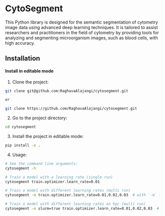 # CytoSegment

This Python library is designed for the semantic segmentation of cytometry 
image data using advanced deep learning techniques. It is tailored to assist 
researchers and practitioners in the field of cytometry by providing 
tools for analyzing and segmenting microorganism images, such 
as blood cells, with high accuracy.

## Installation

#### Install in editable mode

1. Clone the project:  
```bash
git clone git@github.com:RaghavaAlajangi/cytosegment.git

or 

git clone https://github.com/RaghavaAlajangi/cytosegment.git
```

2. Go to the project directory:
```bash
cd cytosegment
```

3. Install the project in editable mode:  
```bash
pip install -e .
```

4. Usage:
```bash
# See the command line arguments:
cytosegment -h

# Train a model with a learning rate (single run)
cytosegment train.optimizer.learn_rate=0.01

# Train a model with different learning rates (multi run)
cytosegment -m train.optimizer.learn_rate=0.01,0.02,0.03  # with `-m` for multirun

# Train a model with different learning rates on hpc (multi run)
cytosegment -m slurm=true train.optimizer.learn_rate=0.01,0.02,0.03  # with `slurm=true` to run experiment on HPC
```